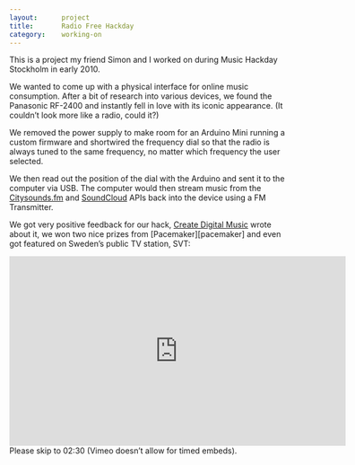 ```yaml
---
layout:      project
title:       Radio Free Hackday
category:    working-on
---
```

This is a project my friend Simon and I worked on during Music Hackday Stockholm in early 2010.

We wanted to come up with a physical interface for online music consumption. After a bit of research into various devices, we found the Panasonic RF-2400 and instantly fell in love with its iconic appearance. (It couldn’t look more like a radio, could it?)

We removed the power supply to make room for an Arduino Mini running a custom firmware and shortwired the frequency dial so that the radio is always tuned to the same frequency, no matter which frequency the user selected.

We then read out the position of the dial with the Arduino and sent it to the computer via USB. The computer would then stream music from the [Citysounds.fm][citysounds] and [SoundCloud][soundcloud] APIs back into the device using a FM Transmitter.

We got very positive feedback for our hack, [Create Digital Music][cdm_mhd_sthml] wrote about it, we won two nice prizes from [Pacemaker][pacemaker] and even got featured on Sweden’s public TV station, SVT:

<iframe src="http://player.vimeo.com/video/9491104?byline=0&amp;portrait=0;color=0066FF" width="600" height="338" frameborder="0">
  
</iframe>
  Please skip to 02:30 (Vimeo doesn’t allow for timed embeds).

[soundcloud]: http://soundcloud.com
[citysounds]: http://citysounds.fm
[cdm_mhd_sthml]: http://createdigitalmusic.com/2010/02/diy-community-your-web-connected-musical-future-at-music-hackday-stockholm/